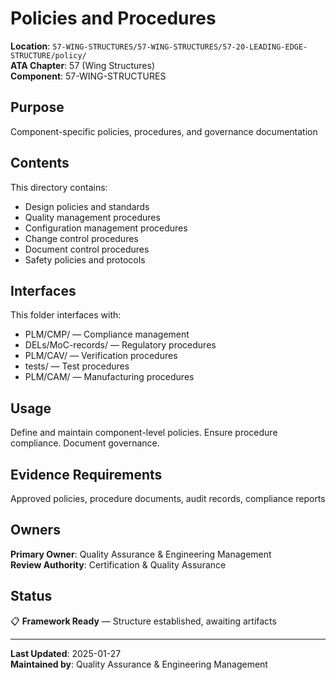 # Policies and Procedures

**Location**: `57-WING-STRUCTURES/57-WING-STRUCTURES/57-20-LEADING-EDGE-STRUCTURE/policy/`  
**ATA Chapter**: 57 (Wing Structures)  
**Component**: 57-WING-STRUCTURES

## Purpose

Component-specific policies, procedures, and governance documentation

## Contents

This directory contains:

- Design policies and standards
- Quality management procedures
- Configuration management procedures
- Change control procedures
- Document control procedures
- Safety policies and protocols

## Interfaces

This folder interfaces with:

- PLM/CMP/ — Compliance management
- DELs/MoC-records/ — Regulatory procedures
- PLM/CAV/ — Verification procedures
- tests/ — Test procedures
- PLM/CAM/ — Manufacturing procedures

## Usage

Define and maintain component-level policies. Ensure procedure compliance. Document governance.

## Evidence Requirements

Approved policies, procedure documents, audit records, compliance reports

## Owners

**Primary Owner**: Quality Assurance & Engineering Management  
**Review Authority**: Certification & Quality Assurance

## Status

📋 **Framework Ready** — Structure established, awaiting artifacts

---

**Last Updated**: 2025-01-27  
**Maintained by**: Quality Assurance & Engineering Management
